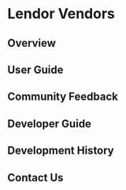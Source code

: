 # Lendor Vendors
## Overview
## User Guide
## Community Feedback
## Developer Guide
## Development History
## Contact Us